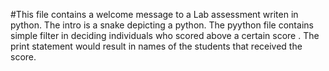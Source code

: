 #This file contains a welcome message to a Lab assessment writen in python.
The intro is a snake depicting a python. 
The pyython file contains simple filter in deciding individuals who scored above a certain score .
The print statement would result in names of the students that received the score.
